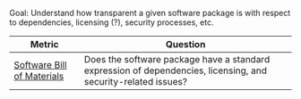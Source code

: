 Goal: Understand how transparent a given software package is with respect to dependencies, licensing (?), security processes, etc. 

Metric | Question
--- | ---
[Software Bill of Materials](https://github.com/chaoss/wg-risk/blob/master/focus-areas/transparency/software-bill-of-materials.md) | Does the software package have a standard expression of dependencies, licensing, and security-related issues?
